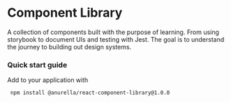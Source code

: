 # Component Library

A collection of components built with the purpose of learning. From using storybook to document UIs and testing with Jest. The goal is to understand the journey to building out design systems.

### Quick start guide

Add to your application with

```
 npm install @anurella/react-component-library@1.0.0
```
